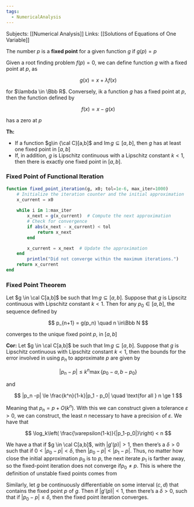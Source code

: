 ```yaml
---
tags:
  - NumericalAnalysis
---
```

Subjects: [[Numerical Analysis]]
Links: [[Solutions of Equations of One Variable]]

The number $p$ is a **fixed point** for a given function $g$ if $g(p) = p$

Given a root finding problem $f(p) =0$, we can define function $g$ with a fixed point at $p$, as

$$ g(x) = x +\lambda f(x) $$

for $\lambda \in \Bbb R$. Conversely, ik a function $g$ has a fixed point at $p$, then the function defined by

$$ f(x) = x- g(x) $$

has a zero at $p$

********Th:********
- If a function $g\in {\cal C}[a,b]$ and $\operatorname{Im} g \subseteq [a,b]$, then $g$ has at least one fixed point in $[a,b]$
- If, in addition, $g$ is Lipschitz continuous with a Lipschitz constant $k <1$, then there is exactly one fixed point in $[a,b]$.

### Fixed Point of Functional Iteration

```julia
function fixed_point_iteration(g, x0; tol=1e-6, max_iter=1000)
    # Initialize the iteration counter and the initial approximation
    x_current = x0
    
    while i in 1:max_iter
        x_next = g(x_current)  # Compute the next approximation
        # Check for convergence
        if abs(x_next - x_current) < tol
            return x_next
        end

        x_current = x_next  # Update the approximation
    end
		println("Did not converge within the maximum iterations.")
    return x_current
end
```

### Fixed Point Theorem

Let $g \in \cal C[a,b]$ be such that $\operatorname{Im} g \subseteq [a,b]$. Suppose that $g$ is Lipscitz continuous with Lipschitz constant $k <1$. Then for any $p_0 \in [a,b]$, the sequence defined by

$$ p_{n+1} = g(p_n) \quad n \in\Bbb N $$

converges to the unique fixed point $p$, in $[a,b]$

**********Cor:********** Let $g \in \cal C[a,b]$ be such that $\operatorname{Im} g \subseteq [a,b]$. Suppose that $g$ is Lipschitz continuous with Lipschitz constant $k <1$, then the bounds for the error involved in using $p_n$ to approximate $p$ are given by

$$ |p_n -p| \le k^n \max\{p_0-a, b-p_0\} $$

and

$$ |p_n -p| \le \frac{k^n}{1-k}|p_1 - p_0| \quad \text{for all } n \ge 1 $$

Meaning that $p_n = p + O(k^n)$. With this we can construct given a tolerance $\varepsilon >0$, we can construct, the least $n$ necessary to have a precision of $\varepsilon$. We have that

$$ \log_k\left( \frac{\varepsilon(1-k)}{|p_1-p_0|}\right) < n $$

We have a that if $g \in \cal C[a,b]$, with $|g'(p)| >1$, then there’s a $\delta>0$ such that if ${0<|p_0 - p| <\delta}$, then $|p_0 - p| < |p_1 -p|$. Thus, no matter how close the initial approximation $p_0$ is to $p$, the next iterate $p_1$ is farther away, so the fixed-point iteration does not converge if${p_0 \ne p}$. This is where the definition of unstable fixed points comes from

Similarly, let $g$ be continuously differentiable on some interval $(c,d)$ that contains the fixed point $p$ of $g$. Then if $|g'(p)| < 1$, then there’s a $\delta >0$, such that if $|p_0 -p|\le \delta$, then the fixed point iteration converges.